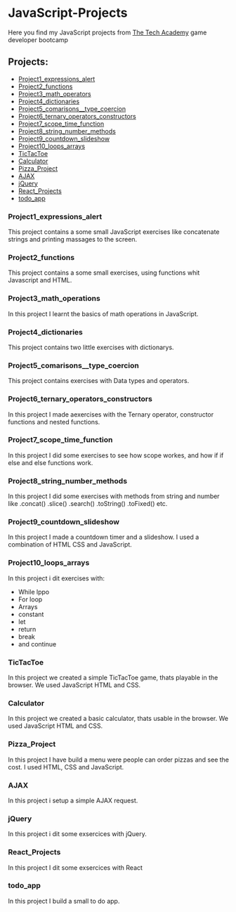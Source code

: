 # JavaScript-Projects
Here you find my JavaScript projects from [The Tech Academy](https://www.learncodinganywhere.com/) game developer bootcamp

## Projects:
- [Project1_expressions_alert](#project1_expressions_alert)
- [Project2_functions](#project2_functions)
- [Project3_math_operators](#project3_math_operations)
- [Project4_dictionaries](#project4_dictionaries)
- [Project5_comarisons__type_coercion](#project5_comarisons__type_coercion)
- [Project6_ternary_operators_constructors](#project6_ternary_operators_constructors)
- [Project7_scope_time_function](#project7_scope_time_function)
- [Project8_string_number_methods](#project8_string_number_methods)
- [Project9_countdown_slideshow](#project9_countdown_slideshow)
- [Project10_loops_arrays](#project10_loops_arrays)
- [TicTacToe](#tictactoe)
- [Calculator](#calculator)
- [Pizza_Project](#pizza_project)
- [AJAX](#ajax)
- [jQuery](#jquery)
- [React_Projects](#react_projects)
- [todo_app](#todo_app)
### Project1_expressions_alert
This project contains a some small JavaScript exercises like concatenate strings and printing massages to the screen.

### Project2_functions
This project contains a some small exercises, using functions whit Javascript and HTML.

### Project3_math_operations
In this project I learnt the basics of math operations in JavaScript.

### Project4_dictionaries
This project contains two little exercises with dictionarys.

### Project5_comarisons__type_coercion
This project contains exercises with Data types and operators.

### Project6_ternary_operators_constructors
In this project I made aexercises with the Ternary operator, constructor functions and nested functions. 

### Project7_scope_time_function
In this project I did some exercises to see how scope workes, and how if if else and else functions work.

### Project8_string_number_methods
In this project I did some exercises with methods from string and number like .concat() .slice() .search() .toString() .toFixed() etc.

### Project9_countdown_slideshow
In this project I made a countdown timer and a slideshow. I used a combination of HTML CSS and JavaScript.

### Project10_loops_arrays
In this project i dit exercises with:
- While lppo
- For loop
- Arrays
- constant
- let
- return
- break
- and continue

### TicTacToe
In this project we created a simple TicTacToe game, thats playable in the browser. We used JavaScript HTML and CSS.

### Calculator
In this project we created a basic calculator, thats usable in the browser. We used JavaScript HTML and CSS.

### Pizza_Project
In this project I have build a menu were people can order pizzas and see the cost. I used HTML, CSS and JavaScript.

### AJAX
In this project i setup a simple AJAX request.

### jQuery
In this project i dit some exsercices with jQuery.

### React_Projects
In this project I dit some exsercices with React

### todo_app
In this project I build a small to do app.
